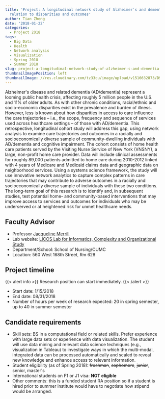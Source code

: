 ```yaml
---
title: 'Project: A longitudinal network study of Alzheimer’s and dementia care in
  relation to disparities and outcomes'
author: Tian Zheng
date: '2018-01-22'
categories:
  - Project 2018
tags:
  - Big Data
  - Health
  - Network analysis
  - Visualization
  - Spring 2018
  - Summer 2018
slug: project-a-longitudinal-network-study-of-alzheimer-s-and-dementia-care-in-relation-to-disparities-and-outcomes
thumbnailImagePosition: left
thumbnailImage: //res.cloudinary.com/tz33cu/image/upload/v1516632873/DSI-scholars/alzheimer_geczxt.jpg
---
```

Alzheimer's disease and related dementia (AD/dementia) represent a looming public health crisis, affecting roughly 5 million people in the U.S. and 11% of older adults. As with other chronic conditions, racial/ethnic and socio-economic disparities exist in the prevalence and burden of illness. However, less is known about how disparities in access to care influence the care trajectories – i.e., the scope, frequency and sequence of services used across healthcare settings – of those with AD/dementia. This retrospective, longitudinal cohort study will address this gap, using network analysis to examine care trajectories and outcomes in a racially and socioeconomically diverse sample of community-dwelling individuals with AD/dementia and cognitive impairment. The cohort consists of home health care patients served by the Visiting Nurse Service of New York (VNSNY), a large, non-profit home care provider. Data will include clinical assessments for roughly 89,000 patients admitted to home care during 2010-2012 linked with 4 years of Medicare and Medicaid claims data and geographic data on neighborhood services. Using a systems science framework, the study will use innovative network analytics to capture complex patterns in care trajectories that may contribute to adverse outcomes in a racially and socioeconomically diverse sample of individuals with these two conditions. The long-term goal of this research is to identify and, in subsequent studies, test potential home- and community-based interventions that may improve access to services and outcomes for individuals who may be underserved or at heightened risk for unmet healthcare needs.

## Faculty Advisor
+ Professor [Jacqueline Merrill](http://nursing.columbia.edu/profile/jmerrill)
+ Lab website: [LICOS Lab for Informatics, Complexity and Organizational Study](http://nursing.columbia.edu/research/center-health-policy/lab-informatics-complexity-and-organizational-study-licos)
+ Department/School: School of Nursing/CUMC
+ Location: 560 West 168th Street, Rm 628

## Project timeline
{{< alert info >}}
Research position can start immediately. 
{{< /alert >}}

+ Start date: 1/15/2018
+ End date: 08/31/2018
+ Number of hours per week of research expected: 20 in spring semester, up to 40 in summer semester

## Candidate requirements
+ Skill sets: BS in a computational field or related skills. 
Prefer experience with large data sets or experience with data visualization. The student will use data mining and relevant data science techniques (e.g., visualization in Tableau) to investigate ways in which the multi-modal, integrated data can be processed automatically and scaled to reveal new knowledge and enhance access to relevant information. 
+ Student eligibility  (as of Spring 2018): ~~freshman~~, ~~sophomore~~, ~~junior~~, senior, master's
+ International students on F1 or J1 visa: **NOT eligible**
+ Other comments: this is a funded student RA position so if a student is hired prior to summer institute would have to negotiate how stipend would be arranged.